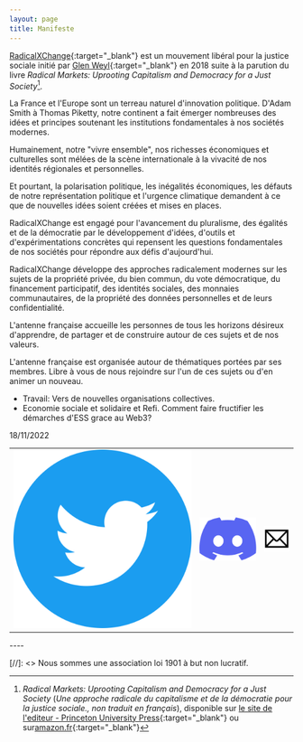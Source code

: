 ```yaml
---
layout: page
title: Manifeste
---
```


[RadicalXChange](https://www.radicalxchange.org/){:target="_blank"} est un mouvement libéral pour la justice sociale initié par [Glen Weyl](https://en.wikipedia.org/wiki/Glen_Weyl){:target="_blank"} en 2018 suite à la parution du livre *Radical Markets: Uprooting Capitalism and Democracy for a Just Society*[^1].

La France et l'Europe sont un terreau naturel d'innovation politique. D'Adam Smith à Thomas Piketty, notre continent a fait émerger nombreuses des idées et principes soutenant les institutions fondamentales à nos sociétés modernes. 

Humainement, notre "vivre ensemble", nos richesses économiques et culturelles sont mélées de la scène internationale à la vivacité de nos identités régionales et personnelles.

Et pourtant, la polarisation politique, les inégalités économiques, les défauts de notre représentation politique et l'urgence climatique demandent à ce que de nouvelles idées soient créées et mises en places.

RadicalXChange est engagé pour l'avancement du pluralisme, des égalités et de la démocratie par le développement d'idées, d'outils et d'expérimentations concrètes qui repensent les questions fondamentales de nos sociétés pour répondre aux défis d'aujourd'hui.

RadicalXChange développe des approches radicalement modernes sur les sujets de la propriété privée, du bien commun, du vote démocratique, du financement participatif, des identités sociales, des monnaies communautaires, de la propriété des données personnelles et de leurs confidentialité.

L'antenne française accueille les personnes de tous les horizons désireux d'apprendre, de partager et de construire autour de ces sujets et de nos valeurs.

L'antenne française est organisée autour de thématiques portées par ses membres. Libre à vous de nous rejoindre sur l'un de ces sujets ou d'en animer un nouveau.

- Travail: Vers de nouvelles organisations collectives.
- Economie sociale et solidaire et Refi. Comment faire fructifier les démarches d'ESS grace au Web3?

18/11/2022

<div class="logo-table">
<table>
    <tr>
    <td><img src="/public/images/twitter.svg"></td>
    <td><img src="/public/images/discord.svg"></td>
    <td><img src="/public/images/mail.png"></td>
    </tr>
</table>
</div>
----

[//]: <> Nous sommes une association loi 1901 à but non lucratif.
[^1]: *Radical Markets: Uprooting Capitalism and Democracy for a Just Society* (*Une approche radicale du capitalisme et de la démocratie pour la justice sociale., non traduit en français*), disponible sur [le site de l'editeur - Princeton University Press](https://press.princeton.edu/books/paperback/9780691196060/radical-markets){:target="_blank"} ou sur[amazon.fr](https://www.amazon.fr/Radical-Markets-Uprooting-Capitalism-Democracy/dp/0691177503){:target="_blank"}